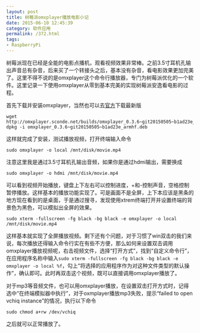 ```yaml
---
layout: post
title: 树莓派omxplayer播放电影小记
date: 2015-06-10 12:45:39
category: 软件应用
permalink: /372.html
tags:
- RaspberryPi
---
```


<!--markdown-->树莓派现在已经是全能的电影点播机，观看视频效果非常棒。之前3.5寸耳机孔输出声音总有杂音，后来买了一个转接头之后，基本没有杂音，看电影效果更加完美了。这里不得不说的是omxplayer这个命令行播放器，专门为树莓派优化的一个软件。这里记录一下使用omxplayer从零到基本完美的实现树莓派安逸看电影的过程。

首先下载并安装omxplayer，当然也可以去[官方][1]下载最新版

    wget http://omxplayer.sconde.net/builds/omxplayer_0.3.6~git20150505~b1ad23e_armhf.deb
    dpkg -i omxplayer_0.3.6~git20150505~b1ad23e_armhf.deb
    

这样就完成了安装，测试播放视频，打开终端输入命令

    sudo omxplayer -o local /mnt/disk/movie.mp4
    

注意这里我是通过3.5寸耳机孔输出音频，如果你是通过hdmi输出，需要换成

    sudo omxplayer -o hdmi /mnt/disk/movie.mp4
    

可以看到视频开始播放，键盘上下左右可以控制进度，+和-控制声音，空格控制暂停播放。这样基本的播放功能实现了。可是画面不是全屏，上下本应该是黑条的地方现在看到的是桌面，于是通过搜寻，发现使用xtrem终端打开并设置终端的背景色为黑色，可以模拟出全屏的效果。

    sudo xterm -fullscreen -fg black -bg black -e omxplayer -o local /mnt/disk/movie.mp4
    

这样基本就实现了全屏播放视频。剩下还有个问题，对于习惯了win双击的我们来说，每次播放还得输入命令行实在有些不方便，那么如何来设置双击调用omxplayer播放视频呢，右击视频文件，选择“打开方式”，找到“自定义命令行”，在应用程序名称中输入`sudo xterm -fullscreen -fg black -bg black -e omxplayer -o local %f`，勾上“将选择的应用程序作为对这种文件类型的默认操作”，确认即可。此时再双击这个视频，既可以直接调用omxplayer播放了。

对于mp3等音频文件，也可以用omxplayer播放，在设置双击打开方式时，记得选中“在终端模拟器中执行”，对于oxmplayer播放mp3失败，提示“failed to open vchiq instance”的情况，执行以下命令

    sudo chmod a+rw /dev/vchiq
    

之后就可以正常播放了。

 [1]: http://omxplayer.sconde.net/